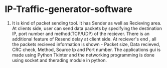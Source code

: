 # IP-Traffic-generator-software
1. It is kind of packet sending tool. It has Sender as well as Recieving area.
At clients side, user can send data packets by specifying the destination IP, port number and method(TCP/UDP) of the reciever.
There is an additional feature of Resend delay at client side.
At reciever's end , all the packets recieved information is shown - Packet size, Data recieved, CRC check, Method, Source Ip and Port number.
The applications gui is made using Python Tkinter and the networking programming is done using socket and therading module in python.
